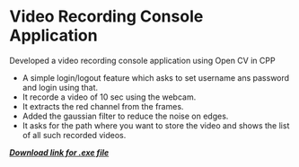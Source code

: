 # Video Recording Console Application
Developed a video recording console application using Open CV in CPP
- A simple login/logout feature which asks to set username ans password and login using that.
- It recorde a video of 10 sec using the webcam.
- It extracts the red channel from the frames.
- Added the gaussian filter to reduce the noise on edges.
- It asks for the path where you want to store the video and shows the list of all such recorded videos.

<a href="https://github.com/Manav1906/Recording-console-application_CPP/blob/main/VR-app.exe" download="VR-app.exe"><b><I>Download link for .exe file</I></b></a>


